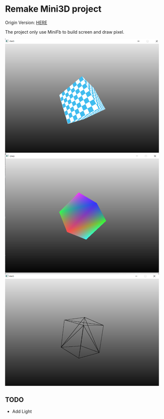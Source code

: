 # Remake Mini3D project
Origin Version: [HERE](https://github.com/skywind3000/mini3d)

The project only use MiniFb to build screen and draw pixel.

![](https://github.com/ShallowFeather/mini3d-rs/blob/master/image/A.png)
![](https://github.com/ShallowFeather/mini3d-rs/blob/master/image/B.png)
![](https://github.com/ShallowFeather/mini3d-rs/blob/master/image/c.png)

## TODO
- Add Light
